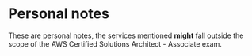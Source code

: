 # Personal notes

These are personal notes, the services mentioned **might** fall outside the scope of the AWS Certified Solutions Architect - Associate exam.